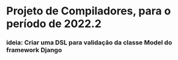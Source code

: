 # Projeto de Compiladores, para o período de 2022.2

### ideia: Criar uma DSL para validação da classe Model do framework Django
